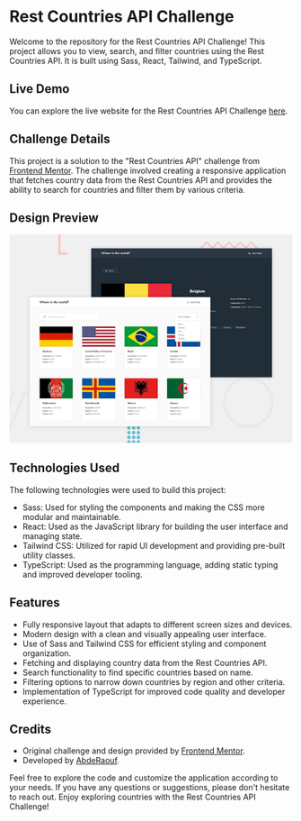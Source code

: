 # Rest Countries API Challenge

Welcome to the repository for the Rest Countries API Challenge! This project allows you to view, search, and filter countries using the Rest Countries API. It is built using Sass, React, Tailwind, and TypeScript.

## Live Demo

You can explore the live website for the Rest Countries API Challenge [here](https://abdraoufx.github.io/frontEndMentor_Challenges/advanced/rest_countries_api/build/).

## Challenge Details

This project is a solution to the "Rest Countries API" challenge from [Frontend Mentor](https://www.frontendmentor.io). The challenge involved creating a responsive application that fetches country data from the Rest Countries API and provides the ability to search for countries and filter them by various criteria.

## Design Preview

![Design Preview](./public/images/desktop-preview.jpg "Design Preview")

## Technologies Used

The following technologies were used to build this project:

- Sass: Used for styling the components and making the CSS more modular and maintainable.
- React: Used as the JavaScript library for building the user interface and managing state.
- Tailwind CSS: Utilized for rapid UI development and providing pre-built utility classes.
- TypeScript: Used as the programming language, adding static typing and improved developer tooling.

## Features

- Fully responsive layout that adapts to different screen sizes and devices.
- Modern design with a clean and visually appealing user interface.
- Use of Sass and Tailwind CSS for efficient styling and component organization.
- Fetching and displaying country data from the Rest Countries API.
- Search functionality to find specific countries based on name.
- Filtering options to narrow down countries by region and other criteria.
- Implementation of TypeScript for improved code quality and developer experience.

## Credits

- Original challenge and design provided by [Frontend Mentor](https://www.frontendmentor.io).
- Developed by [AbdeRaouf](https://github.com/abdraoufx).

Feel free to explore the code and customize the application according to your needs. If you have any questions or suggestions, please don't hesitate to reach out. Enjoy exploring countries with the Rest Countries API Challenge!
